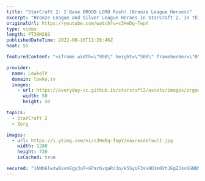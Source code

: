 ```yaml
---
title: "StarCraft 2: 2 Base BROOD LORD Rush! (Bronze League Heroes)"
excerpt: "Bronze League and Silver League Heroes in StarCraft 2. In this video I cast two games of SC2, one between two Protoss players in Bronze League, and one between two Zergs in Silver League.  00:00 Bronze League Protoss vs Protoss 19:40 Silver League Zerg vs Zerg  Support my work on Patreon: https://www.patreon.com/lowkotv"
originalUrl: https://youtube.com/watch?v=c3HeDq-TepY
type: video
length: PT39M28S
publishedDateTime: 2022-08-16T11:28:46Z
heat: 55

featuredContent: "<iframe width=\"800\" height=\"500\" frameborder=\"0\" src=\"https://www.youtube.com/embed/c3HeDq-TepY\" allow=\"accelerometer; autoplay; encrypted-media; gyroscope; picture-in-picture\" allowfullscreen></iframe>"

provider:
  name: LowkoTV
  domain: lowko.tv
  images:
    - url: https://everyday-cc.github.io/starcraft2/assets/images/organizations/lowko.tv-50x50.jpg
      width: 50
      height: 50

topics:
  - StarCraft 2
  - Zerg

images:
  - url: https://i.ytimg.com/vi/c3HeDq-TepY/maxresdefault.jpg
    width: 1280
    height: 720
    isCached: true

secured: "1AWb6lwzw8vvnEgy3aT+GPar6vqaRn3o/k5SyUF3sV4D1m6VtJEgZJsvGGNQMHpMfs6zFbq0xlifxgDRbYt+A7Mau/hpUJ/utChyZBpUHEyHM9vCaPxVX9d3phz8mDN/PFPSpEYiM0G1qIWnpAdNo0tkfXSAdpLk3b8FyhTFMBuj11Tqbsfamqxz3yj44sasW9HztX19aaDj1HDFoH2zc19P1d228Y3QeIAVrRvQo5WzCM5dKd42PocjWy/2dlnqXyUHHa/DKJqav6IMYxWiaITdk2Skg/6Em+GCvQIkX/nmbHheWqR+WOK9SJoyUMYYpVVR3R6df39L/smwkLv10+c5jXXuiKII41g1EKZ+7gnG7Qp7M0sjLJFA52DBA/IwAvcjlgdnoL08LGfc/TIkwhVBWATSUwsh69qx69Tn/1k=;48vhcEN9vwGjj5povB7+6w=="
---
```


